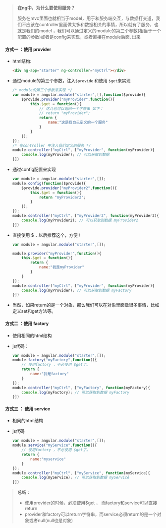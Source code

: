 > **<font color='#666'>在ng中，为什么要使用服务？</font>**
> 
> 服务在mvc里面也就相当于model，用于和服务端交互，与数据打交道，我们不应该在controller里面做太多和数据相关的事情，所以就有了服务，也就是我们的model ，我们可以通过定义的module的第三个参数(相当于一个配置的参数)或者是config来实现，或者直接在module后面`.`出来

#### 方式一 ：使用 provider

- html结构:
    ```html
    <div ng-app="starter" ng-controller="myCtrl"></div>
    ```

- 通过module的第三个参数，注入`$provide` 和使用 `$get`来实现
    ```javascript
    /* module的第三个参数来实现 */
    var module = angular.module("starter",[],function($provide){
        $provide.provider("myProvider",function(){
            this.$get = function(){
                // 这儿也可以返回一个字符串 如下：
                // return "myProvider";
                return {
                    name:"这是我自己定义的一个服务"
                }
            }
        });
    });
    /* 在controller 中注入我们定义的服务 */
    module.controller("myCtrl", ["myProvider", function(myProvider){
        console.log(myProvider); // 可以获取到数据
    }])
    ```

- 通过config配置来实现
    ```javascript
    var module = angular.module("starter",[]);
    module.config(function($provide){
        $provide.provider("myProvider2",function(){
            this.$get = function(){
                return "myProvider2";
            }
        });
    });
    module.controller("myCtrl", ["myProvider2", function(myProvider2){
        console.log(myProvider2); // 可以获取到数据 myProvider2
    }])
    ```

- 直接使用 $ `.` 以后推荐这个，方便！
    ```javascript
    var module = angular.module("starter",[]);
    
    module.provider("myProvider",function(){
        this.$get = function(){
            return {
                name:"我是myProvider"
            }
        }
    });
    module.controller("myCtrl", ["myProvider", function(myProvider){
        console.log(myProvider); // 可以获取到数据 myFactory
    }])
    ```

-  当然，如果return的是一个对象，那么我们可以在对象里面做很多事情，比如定义set和get方法等。

#### 方式二 ：使用 factory

- 使用相同的html结构

- js代码：
	```javascript
	var module = angular.module("starter",[]);
	module.factory("myFactory",function(){
		// 使用factory ，不必使用 $get了。
		return {
			name:"我是factory"
		}
	});
	module.controller("myCtrl", ["myFactory", function(myFactory){
		console.log(myFactory); // 可以获取到数据 myFactory
	}])
	```

#### 方式三 ： 使用 service

- 相同的html结构

- js代码
	```javascript
	var module = angular.module("starter",[]);
	module.service("myService",function(){
	    // 使用factory ，不必使用 $get了。
		return {
			name:"myservice"
		}
	});
	module.controller("myCtrl", ["myService", function(myService){
		console.log(myService); // 可以获取到数据 myService
	}])
	```

> **<font color='#666'>总结</font>**：
> 
>-  使用provider的时候，必须使用$get ， 而factory和service可以直接return
>- provider和factory可以return字符串，而service必须return的是一个对象或者null(null也是对象)